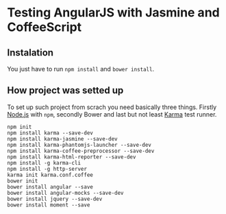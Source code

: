 # Testing AngularJS with Jasmine and CoffeeScript

## Instalation

You just have to run `npm install` and `bower install`.

## How project was setted up

To set up such project from scrach you need basically three things.
Firstly [Node.js](http://nodejs.org/) with `npm`, secondly Bower and last but
not least [Karma](http://karma-runner.github.io/) test runner.

```
npm init
npm install karma --save-dev
npm install karma-jasmine --save-dev
npm install karma-phantomjs-launcher --save-dev
npm install karma-coffee-preprocessor --save-dev
npm install karma-html-reporter --save-dev
npm install -g karma-cli
npm install -g http-server
karma init karma.conf.coffee
bower init
bower install angular --save
bower install angular-mocks --save-dev
bower install jquery --save-dev
bower install moment --save
```